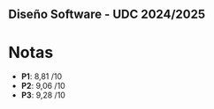 ## Diseño Software - UDC  2024/2025


# Notas

- **P1**: 8,81 /10
- **P2**: 9,06 /10
- **P3**: 9,28 /10

